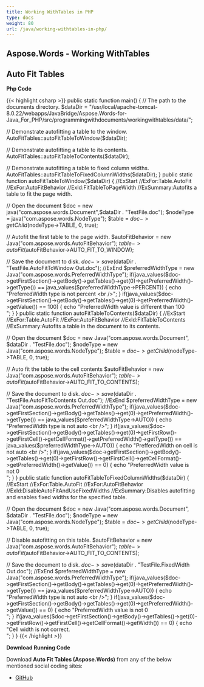 ```yaml
---
title: Working WithTables in PHP
type: docs
weight: 80
url: /java/working-withtables-in-php/
---
```


## Aspose.Words - Working WithTables

## Auto Fit Tables

**Php Code**

{{< highlight csharp >}}
public static function main() {
// The path to the documents directory.
$dataDir = "/usr/local/apache-tomcat-8.0.22/webapps/JavaBridge/Aspose.Words-for-Java_For_PHP/src/programmingwithdocuments/workingwithtables/data/";

// Demonstrate autofitting a table to the window.
AutoFitTables::autoFitTableToWindow($dataDir);

// Demonstrate autofitting a table to its contents.
AutoFitTables::autoFitTableToContents($dataDir);

// Demonstrate autofitting a table to fixed column widths.
AutoFitTables::autoFitTableToFixedColumnWidths($dataDir);
}
public static function autoFitTableToWindow($dataDir) {
//ExStart
//ExFor:Table.AutoFit
//ExFor:AutoFitBehavior
//ExId:FitTableToPageWidth
//ExSummary:Autofits a table to fit the page width.

// Open the document
$doc = new java("com.aspose.words.Document",$dataDir . "TestFile.doc");
$nodeType = java("com.aspose.words.NodeType");
$table = $doc->getChild($nodeType->TABLE, 0, true);

// Autofit the first table to the page width.
$autoFitBehavior = new Java("com.aspose.words.AutoFitBehavior");
$table->autoFit($autoFitBehavior->AUTO_FIT_TO_WINDOW);

// Save the document to disk.
$doc->save($dataDir . "TestFile.AutoFitToWindow Out.doc");
//ExEnd
$preferredWidthType = new Java("com.aspose.words.PreferredWidthType");
if(java_values($doc->getFirstSection()->getBody()->getTables()->get(0)->getPreferredWidth()->getType()) == java_values($preferredWidthType->PERCENT)) {
echo "PreferredWidth type is not percent <br />";
}
if(java_values($doc->getFirstSection()->getBody()->getTables()->get(0)->getPreferredWidth()->getValue()) == 100) {
echo "PreferredWidth value is different than 100 <br />";
}
}
public static function autoFitTableToContents($dataDir) {
//ExStart
//ExFor:Table.AutoFit
//ExFor:AutoFitBehavior
//ExId:FitTableToContents
//ExSummary:Autofits a table in the document to its contents.

// Open the document
$doc = new Java("com.aspose.words.Document", $dataDir . "TestFile.doc");
$nodeType = new Java("com.aspose.words.NodeType");
$table = $doc->getChild($nodeType->TABLE, 0, true);

// Auto fit the table to the cell contents
$autoFitBehavior = new Java("com.aspose.words.AutoFitBehavior");
$table->autoFit($autoFitBehavior->AUTO_FIT_TO_CONTENTS);

// Save the document to disk.
$doc->save($dataDir . "TestFile.AutoFitToContents Out.doc");
//ExEnd
$preferredWidthType = new Java("com.aspose.words.PreferredWidthType");
if(java_values($doc->getFirstSection()->getBody()->getTables()->get(0)->getPreferredWidth()->getType()) == java_values($preferredWidthType->AUTO)) {
echo "PreferredWidth type is not auto <br />";
}
if(java_values($doc->getFirstSection()->getBody()->getTables()->get(0)->getFirstRow()->getFirstCell()->getCellFormat()->getPreferredWidth()->getType()) == java_values($preferredWidthType->AUTO)) {
echo "PrefferedWidth on cell is not auto <br />";
}
if(java_values($doc->getFirstSection()->getBody()->getTables()->get(0)->getFirstRow()->getFirstCell()->getCellFormat()->getPreferredWidth()->getValue()) == 0) {
echo "PreferredWidth value is not 0 <br />";
}
}
public static function autoFitTableToFixedColumnWidths($dataDir) {
//ExStart
//ExFor:Table.AutoFit
//ExFor:AutoFitBehavior
//ExId:DisableAutoFitAndUseFixedWidths
//ExSummary:Disables autofitting and enables fixed widths for the specified table.

// Open the document
$doc = new Java("com.aspose.words.Document", $dataDir . "TestFile.doc");
$nodeType = new Java("com.aspose.words.NodeType");
$table = $doc->getChild($nodeType->TABLE, 0, true);

// Disable autofitting on this table.
$autoFitBehavior = new Java("com.aspose.words.AutoFitBehavior");
$table->autoFit($autoFitBehavior->AUTO_FIT_TO_CONTENTS);

// Save the document to disk.
$doc->save($dataDir . "TestFile.FixedWidth Out.doc");
//ExEnd
$preferredWidthType = new Java("com.aspose.words.PreferredWidthType");
if(java_values($doc->getFirstSection()->getBody()->getTables()->get(0)->getPreferredWidth()->getType()) == java_values($preferredWidthType->AUTO)) {
echo "PreferredWidth type is not auto <br />";
}
if(java_values($doc->getFirstSection()->getBody()->getTables()->get(0)->getPreferredWidth()->getValue()) == 0) {
echo "PreferredWidth value is not 0 <br />";
}
if(java_values($doc->getFirstSection()->getBody()->getTables()->get(0)->getFirstRow()->getFirstCell()->getCellFormat()->getWidth()) == 0) {
echo "Cell width is not correct. <br />";
}
}
{{< /highlight >}}

**Download Running Code**

Download **Auto Fit Tables (Aspose.Words)** from any of the below mentioned social coding sites:

- [GitHub](https://github.com/aspose-words/Aspose.Words-for-Java/blob/master/Plugins/Aspose_Words_Java_for_PHP/src/programmingwithdocuments/workingwithtables/php/AutoFitTables.php)
